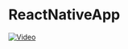 # ReactNativeApp

[![Video](https://drive.google.com/file/d/1LnWb0X4ruZv8cCAwuJQw-htFRgpPs02W/view?usp=sharing)](https://drive.google.com/file/d/1LnWb0X4ruZv8cCAwuJQw-htFRgpPs02W/view?usp=sharing)


